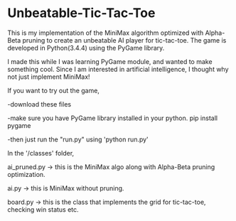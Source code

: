 # Unbeatable-Tic-Tac-Toe
This is my implementation of the MiniMax algorithm optimized with Alpha-Beta pruning to create an unbeatable AI player for tic-tac-toe. 
The game is developed in Python(3.4.4) using the PyGame library.

I made this while I was learning PyGame module, and wanted to make something cool. Since I am interested in artificial intelligence, I thought why not just implement MiniMax!

If you want to try out the game,

-download these files

-make sure you have PyGame library installed in your python.
   pip install pygame
   
-then just run the "run.py" using 'python run.py'

In the '/classes' folder,

  ai_pruned.py  -> this is the MiniMax algo along with Alpha-Beta pruning optimization.
  
  ai.py         -> this is MiniMax without pruning.
  
  board.py      -> this is the class that implements the grid for tic-tac-toe, checking win status etc.
 
